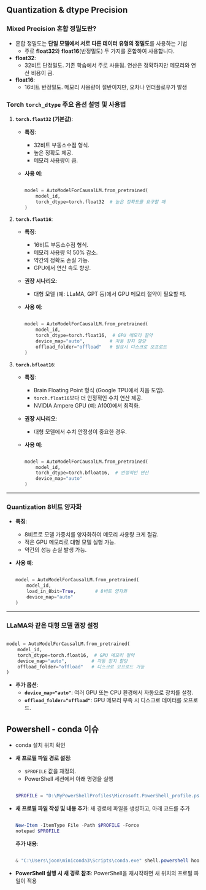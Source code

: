 ## Quantization & dtype Precision

### Mixed Precision **혼합 정밀도란?**

- 혼합 정밀도는 **단일 모델에서 서로 다른 데이터 유형의 정밀도**를 사용하는 기법
    - 주로 **float32**와 **float16**(반정밀도) 두 가지를 혼합하여 사용합니다.
- **float32**:
    - 32비트 단정밀도. 기존 학습에서 주로 사용됨. 연산은 정확하지만 메모리와 연산 비용이 큼.
- **float16**:
    - 16비트 반정밀도. 메모리 사용량이 절반이지만, 오차나 언더플로우가 발생

### Torch `torch_dtype` 주요 옵션 설명 및 사용법

1. **`torch.float32` (기본값)**:
    - **특징**:
        - 32비트 부동소수점 형식.
        - 높은 정확도 제공.
        - 메모리 사용량이 큼.
    - **사용 예**:
        
        ```python
        
        model = AutoModelForCausalLM.from_pretrained(
            model_id,
            torch_dtype=torch.float32  # 높은 정확도를 요구할 때
        )
        
        ```
        
2. **`torch.float16`**:
    - **특징**:
        - 16비트 부동소수점 형식.
        - 메모리 사용량 약 50% 감소.
        - 약간의 정확도 손실 가능.
        - GPU에서 연산 속도 향상.
    - **권장 시나리오**:
        - 대형 모델 (예: LLaMA, GPT 등)에서 GPU 메모리 절약이 필요할 때.
    - **사용 예**:
        
        ```python
        
        model = AutoModelForCausalLM.from_pretrained(
            model_id,
            torch_dtype=torch.float16,  # GPU 메모리 절약
            device_map="auto",         # 자동 장치 할당
            offload_folder="offload"   # 필요시 디스크로 오프로드
        )
        
        ```
        
3. **`torch.bfloat16`**:
    - **특징**:
        - Brain Floating Point 형식 (Google TPU에서 처음 도입).
        - `torch.float16`보다 더 안정적인 수치 연산 제공.
        - NVIDIA Ampere GPU (예: A100)에서 최적화.
    - **권장 시나리오**:
        - 대형 모델에서 수치 안정성이 중요한 경우.
    - **사용 예**:
        
        ```python
        
        model = AutoModelForCausalLM.from_pretrained(
            model_id,
            torch_dtype=torch.bfloat16,  # 안정적인 연산
            device_map="auto"
        )
        
        ```
        

---

### **Quantization 8비트 양자화**

- **특징**:
    - 8비트로 모델 가중치를 양자화하여 메모리 사용량 크게 절감.
    - 적은 GPU 메모리로 대형 모델 실행 가능.
    - 약간의 성능 손실 발생 가능.
- **사용 예**:
    
    ```python
    
    model = AutoModelForCausalLM.from_pretrained(
        model_id,
        load_in_8bit=True,       # 8비트 양자화
        device_map="auto"
    )
    
    ```
    

---

### **LLaMA와 같은 대형 모델 권장 설정**

```python

model = AutoModelForCausalLM.from_pretrained(
    model_id,
    torch_dtype=torch.float16,  # GPU 메모리 절약
    device_map="auto",         # 자동 장치 할당
    offload_folder="offload"   # 디스크로 오프로드 가능
)

```

- **추가 옵션**:
    - **`device_map="auto"`**: 여러 GPU 또는 CPU 환경에서 자동으로 장치를 설정.
    - **`offload_folder="offload"`**: GPU 메모리 부족 시 디스크로 데이터를 오프로드.

## Powershell - conda 이슈

- conda 설치 위치 확인

- **새 프로필 파일 경로 설정**:
    - `$PROFILE` 값을 재정의.
    - PowerShell 세션에서 아래 명령을 실행
    
    ```powershell
    
    $PROFILE = "D:\MyPowerShellProfiles\Microsoft.PowerShell_profile.ps1
    ```
    
- **새 프로필 파일 작성 및 내용 추가**:
새 경로에 파일을 생성하고, 아래 코드를 추가
    
    ```powershell
    
    New-Item -ItemType File -Path $PROFILE -Force
    notepad $PROFILE
    ```
    
    **추가 내용**:
    
    ```powershell
    
    & "C:\Users\joon\miniconda3\Scripts\conda.exe" shell.powershell hook | Out-String | Invoke-Expression
    ```
    
- **PowerShell 실행 시 새 경로 참조**:
PowerShell을 재시작하면 새 위치의 프로필 파일이 적용